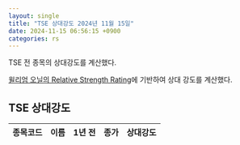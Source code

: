 ```yaml
---
layout: single
title: "TSE 상대강도 2024년 11월 15일"
date: 2024-11-15 06:56:15 +0900
categories: rs
---
```

TSE 전 종목의 상대강도를 계산했다.

[윌리엄 오닐의 Relative Strength Rating](https://www.williamoneil.com/proprietary-ratings-and-rankings/)에 기반하여 상대 강도를 계산했다.

## TSE 상대강도

|종목코드|이름|1년 전|종가|상대강도|
|------|---|-----|--|------|
